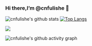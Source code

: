 

### Hi there,I’m @cnfulishe  👋

![cnfulishe's github stats](https://github-readme-stats.vercel.app/api?username=cnfulishe&bg_color=30,e96443,904e95&title_color=fff&text_color=fff&include_all_commits=true)
[![Top Langs](https://github-readme-stats.vercel.app/api/top-langs/?username=cnfulishe&langs_count=10&layout=compact)](https://github.com/cnfulishe)

![](https://github-profile-trophy.vercel.app/?username=cnfulishe&theme=flat&column=10)

![cnfulishe's github activity graph](https://activity-graph.herokuapp.com/graph?username=cnfulishe&theme=dracula)

